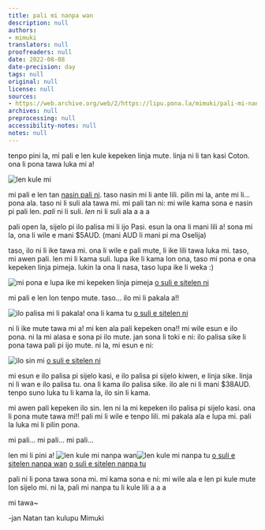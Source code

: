 ```yaml
---
title: pali mi nanpa wan
description: null
authors:
- mimuki
translators: null
proofreaders: null
date: 2022-08-08
date-precision: day
tags: null
original: null
license: null
sources:
- https://web.archive.org/web/2/https://lipu.pona.la/mimuki/pali-mi-nanpa-wan
archives: null
preprocessing: null
accessibility-notes: null
notes: null
---
```


tenpo pini la, mi pali e len kule kepeken linja mute.  linja ni li tan kasi Coton.  ona li pona tawa luka mi a!

![len kule mi](https://i.ibb.co/kVLzzfP/len.jpg)

mi pali e len tan [nasin pali ni](https://youtu.be/REAx3i__y4k). taso nasin mi li ante lili. pilin mi la, ante mi li...  pona ala.  taso ni li suli ala tawa mi.  mi pali tan ni: mi wile kama sona e nasin pi pali len.  *pali* ni li suli.  *len* ni li suli ala a a a

pali open la, sijelo pi ilo palisa mi li ijo Pasi.  esun la ona li mani lili a!  sona mi la, ona li wile e mani $5AUD. (mani AUD li mani pi ma Oselija) 

taso, ilo ni li ike tawa mi. ona li wile e pali mute, li ike lili tawa luka mi. taso, mi awen pali. len mi li kama suli. lupa ike li kama lon ona, taso mi pona e ona kepeken linja pimeja. lukin la ona li nasa, taso lupa ike li weka :)

![mi pona e lupa ike mi kepeken linja pimeja](https://i.ibb.co/z674QNr/mi-pona-e-lupa-ike-kepeken-linja-pimeja.jpg)
[o suli e sitelen ni](https://ibb.co/z674QNr)

mi pali e len lon tenpo mute. taso... ilo mi li pakala a!! 

![ilo palisa mi li pakala! ona li kama tu](https://i.ibb.co/wdb5NBT/pakala-li-lon-a.jpg)
[o suli e sitelen ni](https://ibb.co/wdb5NBT)

ni li ike mute tawa mi a! mi ken ala pali kepeken ona!! mi wile esun e ilo pona. ni la mi alasa e sona pi ilo mute. jan sona li toki e ni: ilo palisa sike li pona tawa pali pi ijo mute. ni la, mi esun e ni:

![ilo sin mi](https://i.ibb.co/5sMnPCk/ilo-sin.jpg)
[o suli e sitelen ni](https://ibb.co/5sMnPCk)

mi esun e ilo palisa pi sijelo kasi, e ilo palisa pi sijelo kiwen, e linja sike. linja ni li wan e ilo palisa tu. ona li kama ilo palisa sike. ilo ale ni li mani $38AUD. tenpo suno luka tu li kama la, ilo sin li kama. 

mi awen pali kepeken ilo sin. len ni la mi kepeken ilo palisa pi sijelo kasi. ona li pona mute tawa mi!! pali mi li wile e tenpo lili. mi pakala ala e lupa mi. pali la luka mi li pilin pona.

mi pali... mi pali... mi pali...

len mi li pini a!
![len kule mi nanpa wan](https://i.ibb.co/zN0h889/len-mi.jpg)![len kule mi nanpa tu](https://i.ibb.co/kVLzzfP/len.jpg)
[o suli e sitelen nanpa wan](https://ibb.co/zN0h889)
[o suli e sitelen nanpa tu](https://ibb.co/kVLzzfP)

pali ni li pona tawa sona mi. mi kama sona e ni: mi wile ala e len pi kule mute lon sijelo mi. ni la, pali mi nanpa tu li kule lili a a a 

mi tawa~

-jan Natan tan kulupu Mimuki
